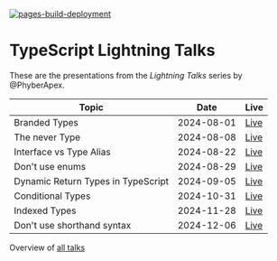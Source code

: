 [![pages-build-deployment](https://github.com/PhyberApex/typescript-lightning-talks/actions/workflows/pages/pages-build-deployment/badge.svg)](https://phyberapex.github.io/typescript-lightning-talks/)

# TypeScript Lightning Talks

These are the presentations from the _Lightning Talks_ series by @PhyberApex.

| Topic                              | Date       | Live                                                                                          |
|------------------------------------|------------|-----------------------------------------------------------------------------------------------|
| Branded Types                      | 2024-08-01 | [Live](https://phyberapex.github.io/typescript-lightning-talks/01-branded-types/)             |
| The never Type                     | 2024-08-08 | [Live](https://phyberapex.github.io/typescript-lightning-talks/02-the-never-type/)            |
| Interface vs Type Alias            | 2024-08-22 | [Live](https://phyberapex.github.io/typescript-lightning-talks/03-interface-vs-type-alias/)   |
| Don't use enums                    | 2024-08-29 | [Live](https://phyberapex.github.io/typescript-lightning-talks/04-dont-use-enums/)            |
| Dynamic Return Types in TypeScript | 2024-09-05 | [Live](https://phyberapex.github.io/typescript-lightning-talks/05-return-type-by-parameter/)  |
| Conditional Types                  | 2024-10-31 | [Live](https://phyberapex.github.io/typescript-lightning-talks/06-conditional-types/)         |
| Indexed Types                      | 2024-11-28 | [Live](https://phyberapex.github.io/typescript-lightning-talks/07-indexed-types/)             |
| Don't use shorthand syntax         | 2024-12-06 | [Live](https://phyberapex.github.io/typescript-lightning-talks/08-dont-use-shorthand-syntax/) |

Overview of [all talks](https://phyberapex.github.io/typescript-lightning-talks/)
